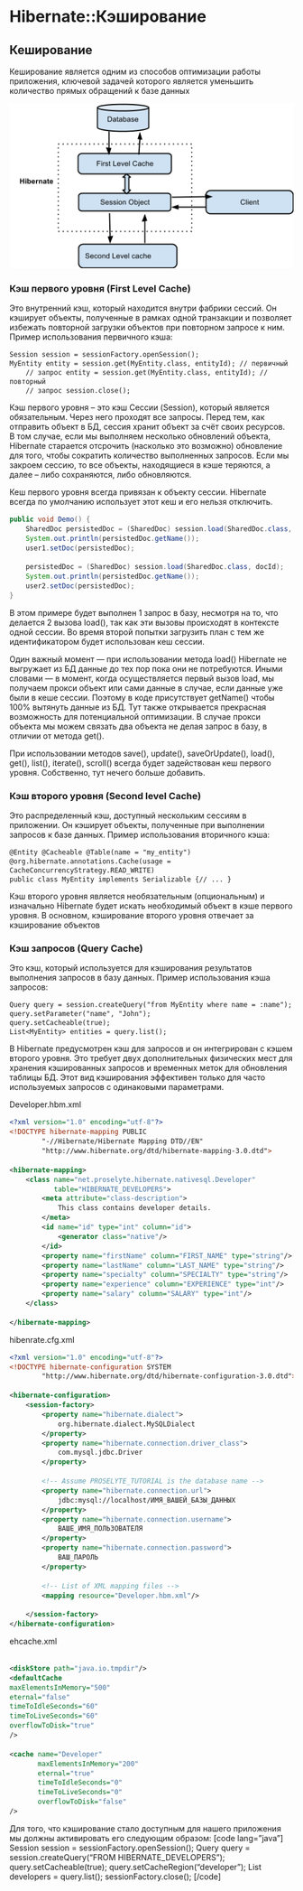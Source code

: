 # Hibernate::Кэширование

## Кеширование

Кеширование является одним из способов оптимизации работы приложения, ключевой
задачей которого является уменьшить количество прямых обращений к базе данных

![HibernateCaching.png](../img/HibernateCaching.png)

### Кэш первого уровня (First Level Cache)

Это внутренний кэш, который находится внутри фабрики сессий. Он кэширует
объекты, полученные в рамках одной транзакции и позволяет избежать повторной
загрузки объектов при повторном запросе к ним.
Пример использования первичного кэша:

    Session session = sessionFactory.openSession();
    MyEntity entity = session.get(MyEntity.class, entityId); // первичный 
        // запрос entity = session.get(MyEntity.class, entityId); // повторный 
        // запрос session.close();

Кэш первого уровня – это кэш Сессии (Session), который является обязательным.
Через него проходят все запросы. Перед тем, как отправить объект в БД, сессия
хранит объект за счёт своих ресурсов.  
В том случае, если мы выполняем несколько обновлений объекта, Hibernate
старается отсрочить (насколько это возможно) обновление для того, чтобы
сократить количество выполненных запросов. Если мы закроем сессию, то все
объекты, находящиеся в кэше теряются, а далее – либо сохраняются, либо
обновляются.

Кеш первого уровня всегда привязан к объекту сессии. Hibernate всегда по
умолчанию использует этот кеш и его нельзя отключить.

```java
public void Demo() {
    SharedDoc persistedDoc = (SharedDoc) session.load(SharedDoc.class, docId);
    System.out.println(persistedDoc.getName());
    user1.setDoc(persistedDoc);

    persistedDoc = (SharedDoc) session.load(SharedDoc.class, docId);
    System.out.println(persistedDoc.getName());
    user2.setDoc(persistedDoc);
}
```

В этом примере будет выполнен 1 запрос в базу, несмотря на то, что делается 2
вызова load(), так как эти вызовы происходят в контексте одной сессии. Во время
второй попытки загрузить план с тем же идентификатором будет использован кеш
сессии.

Один важный момент — при использовании метода load() Hibernate не выгружает из
БД данные до тех пор пока они не потребуются. Иными словами — в момент, когда
осуществляется первый вызов load, мы получаем прокси объект или сами данные в
случае, если данные уже были в кеше сессии. Поэтому в коде присутствует
getName() чтобы 100% вытянуть данные из БД. Тут также открывается прекрасная
возможность для потенциальной оптимизации. В случае прокси объекта мы можем
связать два объекта не делая запрос в базу, в отличии от метода get().

При использовании методов save(), update(), saveOrUpdate(), load(), get(),
list(), iterate(), scroll() всегда будет задействован кеш первого уровня.
Собственно, тут нечего больше добавить.

### Кэш второго уровня (Second level Cache)

Это распределенный кэш, доступный нескольким сессиям в приложении. Он кэширует
объекты, полученные при выполнении запросов к базе данных. Пример использования
вторичного кэша:

    @Entity @Cacheable @Table(name = "my_entity")
    @org.hibernate.annotations.Cache(usage = CacheConcurrencyStrategy.READ_WRITE)
    public class MyEntity implements Serializable {// ... }

Кэш второго уровня является необязательным (опциональным) и изначально Hibernate
будет искать необходимый объект в кэше первого уровня. В основном, кэширование
второго уровня отвечает за кэширование объектов

### Кэш запросов (Query Cache)

Это кэш, который используется для кэширования результатов выполнения запросов
в базу данных. Пример использования кэша запросов:

    Query query = session.createQuery("from MyEntity where name = :name");
    query.setParameter("name", "John");
    query.setCacheable(true);
    List<MyEntity> entities = query.list();

В Hibernate предусмотрен кэш для запросов и он интегрирован с кэшем второго
уровня. Это требует двух дополнительных физических мест для хранения
кэшированных запросов и временных меток для обновления таблицы БД. Этот вид
кэширования эффективен только для часто используемых запросов с одинаковыми
параметрами.

Developer.hbm.xml

```xml
<?xml version="1.0" encoding="utf-8"?>
<!DOCTYPE hibernate-mapping PUBLIC
        "-//Hibernate/Hibernate Mapping DTD//EN"
        "http://www.hibernate.org/dtd/hibernate-mapping-3.0.dtd">

<hibernate-mapping>
    <class name="net.proselyte.hibernate.nativesql.Developer"
           table="HIBERNATE_DEVELOPERS">
        <meta attribute="class-description">
            This class contains developer details.
        </meta>
        <id name="id" type="int" column="id">
            <generator class="native"/>
        </id>
        <property name="firstName" column="FIRST_NAME" type="string"/>
        <property name="lastName" column="LAST_NAME" type="string"/>
        <property name="specialty" column="SPECIALTY" type="string"/>
        <property name="experience" column="EXPERIENCE" type="int"/>
        <property name="salary" column="SALARY" type="int"/>
    </class>

</hibernate-mapping>
```

hibenrate.cfg.xml

```xml
<?xml version="1.0" encoding="utf-8"?>
<!DOCTYPE hibernate-configuration SYSTEM
        "http://www.hibernate.org/dtd/hibernate-configuration-3.0.dtd">

<hibernate-configuration>
    <session-factory>
        <property name="hibernate.dialect">
            org.hibernate.dialect.MySQLDialect
        </property>
        <property name="hibernate.connection.driver_class">
            com.mysql.jdbc.Driver
        </property>

        <!-- Assume PROSELYTE_TUTORIAL is the database name -->
        <property name="hibernate.connection.url">
            jdbc:mysql://localhost/ИМЯ_ВАШЕЙ_БАЗЫ_ДАННЫХ
        </property>
        <property name="hibernate.connection.username">
            ВАШЕ_ИМЯ_ПОЛЬЗОВАТЕЛЯ
        </property>
        <property name="hibernate.connection.password">
            ВАШ_ПАРОЛЬ
        </property>

        <!-- List of XML mapping files -->
        <mapping resource="Developer.hbm.xml"/>

    </session-factory>
</hibernate-configuration>

```

ehcache.xml

```xml

<diskStore path="java.io.tmpdir"/>
<defaultCache
maxElementsInMemory="500"
eternal="false"
timeToIdleSeconds="60"
timeToLiveSeconds="60"
overflowToDisk="true"
/>

<cache name="Developer"
       maxElementsInMemory="200"
       eternal="true"
       timeToIdleSeconds="0"
       timeToLiveSeconds="0"
       overflowToDisk="false"
/>
```

Для того, что кэширование стало доступным для нашего приложения мы должны
активировать его следующим образом:
[code lang=”java”]
Session session = sessionFactory.openSession();
Query query = session.createQuery(“FROM HIBERNATE_DEVELOPERS”);
query.setCacheable(true);
query.setCacheRegion(“developer”);
List developers = query.list();
sessionFactory.close();
[/code]